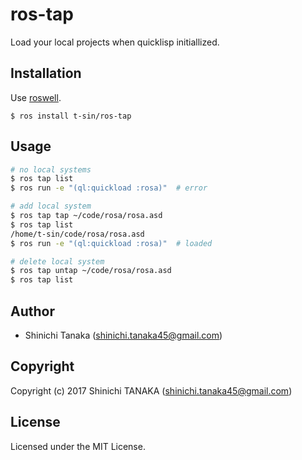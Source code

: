 # ros-tap

Load your local projects when quicklisp initiallized.

## Installation

Use [roswell](https://github.com/roswell/roswell/).

```
$ ros install t-sin/ros-tap
```

## Usage

```sh
# no local systems
$ ros tap list
$ ros run -e "(ql:quickload :rosa)"  # error

# add local system
$ ros tap tap ~/code/rosa/rosa.asd
$ ros tap list
/home/t-sin/code/rosa/rosa.asd
$ ros run -e "(ql:quickload :rosa)"  # loaded

# delete local system
$ ros tap untap ~/code/rosa/rosa.asd
$ ros tap list
```

## Author

- Shinichi Tanaka (shinichi.tanaka45@gmail.com)

## Copyright

Copyright (c) 2017 Shinichi TANAKA (shinichi.tanaka45@gmail.com)

## License

Licensed under the MIT License.
